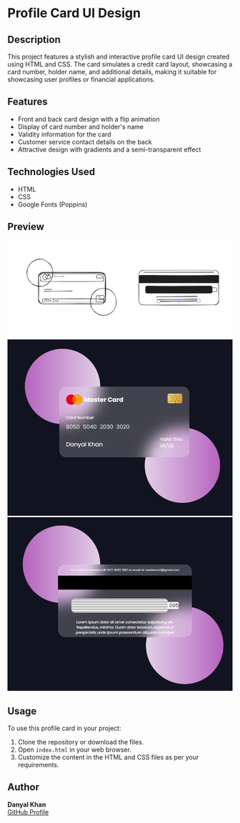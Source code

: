 # Profile Card UI Design

## Description
This project features a stylish and interactive profile card UI design created using HTML and CSS. The card simulates a credit card layout, showcasing a card number, holder name, and additional details, making it suitable for showcasing user profiles or financial applications.

## Features
- Front and back card design with a flip animation
- Display of card number and holder's name
- Validity information for the card
- Customer service contact details on the back
- Attractive design with gradients and a semi-transparent effect

## Technologies Used
- HTML
- CSS
- Google Fonts (Poppins)

## Preview
![Profile Card Preview](images/Screenshot%20(9).png)  
![Profile Card Preview](images/Screenshot%20(7).png)  
![Profile Card Preview](images/Screenshot%20(8).png)  

## Usage
To use this profile card in your project:
1. Clone the repository or download the files.
2. Open `index.html` in your web browser.
3. Customize the content in the HTML and CSS files as per your requirements.

## Author
**Danyal Khan**  
[GitHub Profile](https://github.com/CodeWithDanyal)
